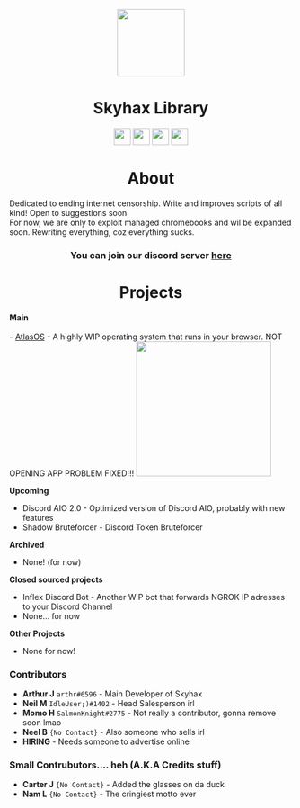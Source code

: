 <p align="center">
<img width="120px" src="https://github.com/GikitSRC/GikitSRC/raw/main/Skyhax.gif">
</p>


<h1 align="center">Skyhax Library</h1>

<p align="center">
<a href="https://discord.gg/2JbtU5HnrY"><img height="30px" src="https://img.shields.io/badge/Discord-7289DA?style=for-the-badge&logo=discord&logoColor=white"><img></a>
<a href="https://github.com/ACompleteNewb"><img height="30px" src="https://img.shields.io/badge/GitHub-100000?style=for-the-badge&logo=github&logoColor=white"><img></a>
<a href="https://twitter.com/TheHaxArchive"><img height="30px" src="https://img.shields.io/badge/Twitter-1DA1F2?style=for-the-badge&logo=twitter&logoColor=white"><img></a>
<a href="https://gpvc.arturio.dev/ChainedTears"><img height="30px" src="https://gpvc.arturio.dev/ChainedTears"><img></a>
</p>
<h1 align="center">About</h1>
Dedicated to ending internet censorship. Write and improves scripts of all kind! Open to suggestions soon.<br>For now, we are only to exploit managed chromebooks and wil be expanded soon. Rewriting everything, coz everything sucks.<br><h3 align="center">You can join our discord server <a href="https://discord.gg/2JbtU5HnrY">here</a></h3>

<h1 align="center">Projects</h1>
<b>Main</b><br><br>
- <a href="https://atlasos.skyhax.lol">AtlasOS</a> - A highly WIP operating system that runs in your browser. NOT OPENING APP PROBLEM FIXED!!!
  <img width="240px"src="https://cdn.discordapp.com/attachments/865030916472045618/1053045344046428353/DuckOS.png">

<b>Upcoming</b>
- Discord AIO 2.0 - Optimized version of Discord AIO, probably with new features
- Shadow Bruteforcer - Discord Token Bruteforcer

<b>Archived</b>
- None! (for now)

<b>Closed sourced projects</b>
- Inflex Discord Bot - Another WIP bot that forwards NGROK IP adresses to your Discord Channel
- None... for now

<b>Other Projects</b>
- None for now!

### Contributors
- __Arthur J__ ``arthr#6596`` - Main Developer of Skyhax
- __Neil M__ ``IdleUser;)#1402`` - Head Salesperson irl
- __Momo H__ ``SalmonKnight#2775`` - Not really a contributor, gonna remove soon lmao
- __Neel B__ ``{No Contact}`` - Also someone who sells irl
- __HIRING__ - Needs someone to advertise online
### Small Contrubutors.... heh (A.K.A Credits stuff)
- __Carter J__ ``{No Contact}`` - Added the glasses on da duck
- __Nam L__ ``{No Contact}`` - The cringiest motto ever
